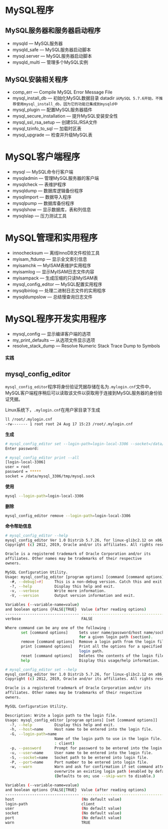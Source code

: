 # MySQL程序 

## MySQL服务器和服务器启动程序

* mysqld — MySQL服务器
* mysqld_safe — MySQL服务器启动脚本
* mysql.server — MySQL服务器启动脚本
* mysqld_multi — 管理多个MySQL实例

## MySQL安装相关程序

* comp_err — Compile MySQL Error Message File
* mysql_install_db — 初始化MySQL数据目录 datadir `从MySQL 5.7.6开始，不推荐使用mysql_install_db，因为它的功能已集成到mysqld中`
* mysql_plugin — 配置MySQL服务器插件
* mysql_secure_installation — 提升MySQL安装安全性
* mysql_ssl_rsa_setup — 创建SSL/RSA文件
* mysql_tzinfo_to_sql — 加载时区表
* mysql_upgrade — 检查并升级MySQL表

# MySQL客户端程序

* mysql — MySQL命令行客户端
* mysqladmin — 管理MySQL服务器的客户端
* mysqlcheck — 表维护程序
* mysqldump — 数据库逻辑备份程序
* mysqlimport — 数据导入程序
* mysqlpump — 数据库备份程序
* mysqlshow — 显示数据库，表和列信息
* mysqlslap — 压力测试工具

# MySQL管理和实用程序

* innochecksum — 离线InnoDB文件校验工具
* myisam_ftdump — 显示全文索引信息
* myisamchk — MyISAM表维护实用程序
* myisamlog — 显示MyISAM日志文件内容
* myisampack — 生成压缩的只读MyISAM表
* mysql_config_editor — MySQL配置实用程序
* mysqlbinlog — 处理二进制日志文件的实用程序
* mysqldumpslow — 总结慢查询日志文件

# MySQL程序开发实用程序

* mysql_config — 显示编译客户端的选项
* my_print_defaults — 从选项文件显示选项
* resolve_stack_dump — Resolve Numeric Stack Trace Dump to Symbols

#### 实践

## mysql_config_editor

`mysql_config_editor`程序将身份验证凭据存储在名为`.mylogin.cnf`文件中，MySQL客户端程序稍后可以读取该文件以获取用于连接到MySQL服务器的身份验证凭据。

Linux系统下，`.mylogin.cnf`在用户家目录下生成

```bash
ll /root/.mylogin.cnf
-rw------- 1 root root 24 Aug 17 15:23 /root/.mylogin.cnf
```


**生成**

```bash
# mysql_config_editor set --login-path=login-local-3306 --socket=/data/mysql_3306/tmp/mysql.sock --user=root --password
Enter password:

# mysql_config_editor print --all
[login-local-3306]
user = root
password = *****
socket = /data/mysql_3306/tmp/mysql.sock
```

**使用**

```bash
mysql --login-path=login-local-3306
```

**删除**

```bash
mysql_config_editor remove --login-path=login-local-3306
```


**命令帮助信息**

```bash
# mysql_config_editor --help
mysql_config_editor Ver 1.0 Distrib 5.7.26, for linux-glibc2.12 on x86_64
Copyright (c) 2012, 2019, Oracle and/or its affiliates. All rights reserved.

Oracle is a registered trademark of Oracle Corporation and/or its
affiliates. Other names may be trademarks of their respective
owners.

MySQL Configuration Utility.
Usage: mysql_config_editor [program options] [command [command options]]
  -#, --debug[=#]     This is a non-debug version. Catch this and exit.
  -?, --help          Display this help and exit.
  -v, --verbose       Write more information.
  -V, --version       Output version information and exit.

Variables (--variable-name=value)
and boolean options {FALSE|TRUE}  Value (after reading options)
--------------------------------- ----------------------------------------
verbose                           FALSE

Where command can be any one of the following :
       set [command options]     Sets user name/password/host name/socket/port
                                 for a given login path (section).
       remove [command options]  Remove a login path from the login file.
       print [command options]   Print all the options for a specified
                                 login path.
       reset [command options]   Deletes the contents of the login file.
       help                      Display this usage/help information.
```

```bash
# mysql_config_editor set --help
mysql_config_editor Ver 1.0 Distrib 5.7.26, for linux-glibc2.12 on x86_64
Copyright (c) 2012, 2019, Oracle and/or its affiliates. All rights reserved.

Oracle is a registered trademark of Oracle Corporation and/or its
affiliates. Other names may be trademarks of their respective
owners.

MySQL Configuration Utility.

Description: Write a login path to the login file.
Usage: mysql_config_editor [program options] [set [command options]]
  -?, --help          Display this help and exit.
  -h, --host=name     Host name to be entered into the login file.
  -G, --login-path=name
                      Name of the login path to use in the login file. (Default
                      : client)
  -p, --password      Prompt for password to be entered into the login file.
  -u, --user=name     User name to be entered into the login file.
  -S, --socket=name   Socket path to be entered into login file.
  -P, --port=name     Port number to be entered into login file.
  -w, --warn          Warn and ask for confirmation if set command attempts to
                      overwrite an existing login path (enabled by default).
                      (Defaults to on; use --skip-warn to disable.)

Variables (--variable-name=value)
and boolean options {FALSE|TRUE}  Value (after reading options)
--------------------------------- ----------------------------------------
host                              (No default value)
login-path                        client
user                              (No default value)
socket                            (No default value)
port                              (No default value)
warn                              TRUE
```

